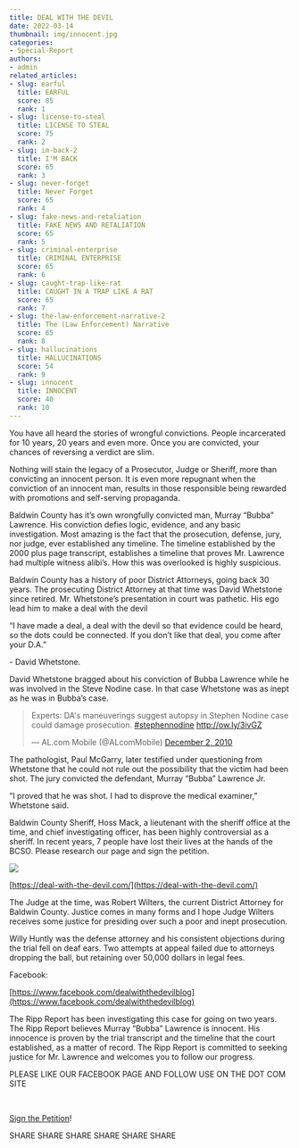 ```yaml
---
title: DEAL WITH THE DEVIL
date: 2022-03-14
thumbnail: img/innocent.jpg
categories:
- Special-Report
authors:
- admin
related_articles:
- slug: earful
  title: EARFUL
  score: 85
  rank: 1
- slug: license-to-steal
  title: LICENSE TO STEAL
  score: 75
  rank: 2
- slug: im-back-2
  title: I'M BACK
  score: 65
  rank: 3
- slug: never-forget
  title: Never Forget
  score: 65
  rank: 4
- slug: fake-news-and-retaliation
  title: FAKE NEWS AND RETALIATION
  score: 65
  rank: 5
- slug: criminal-enterprise
  title: CRIMINAL ENTERPRISE
  score: 65
  rank: 6
- slug: caught-trap-like-rat
  title: CAUGHT IN A TRAP LIKE A RAT
  score: 65
  rank: 7
- slug: the-law-enforcement-narrative-2
  title: The (Law Enforcement) Narrative
  score: 65
  rank: 8
- slug: hallucinations
  title: HALLUCINATIONS
  score: 54
  rank: 9
- slug: innocent
  title: INNOCENT
  score: 40
  rank: 10
---
```

You have all heard the stories of wrongful convictions. People incarcerated for 10 years, 20 years and even more. Once you are convicted, your chances of reversing a verdict are slim.

Nothing will stain the legacy of a Prosecutor, Judge or Sheriff, more than convicting an innocent person. It is even more repugnant when the conviction of an innocent man, results in those responsible being rewarded with promotions and self-serving propaganda.

Baldwin County has it’s own wrongfully convicted man, Murray “Bubba” Lawrence. His conviction defies logic, evidence, and any basic investigation. Most amazing is the fact that the prosecution, defense, jury, nor judge, ever established any timeline. The timeline established by the 2000 plus page transcript, establishes a timeline that proves Mr. Lawrence had multiple witness alibi’s. How this was overlooked is highly suspicious.

Baldwin County has a history of poor District Attorneys, going back 30 years. The prosecuting District Attorney at that time was David Whetstone since retired. Mr. Whetstone’s presentation in court was pathetic. His ego lead him to make a deal with the devil

“I have made a deal, a deal with the devil so that evidence could be heard, so the dots could be connected. If you don’t like that deal, you come after your D.A.”

\- David Whetstone.

David Whetstone bragged about his conviction of Bubba Lawrence while he was involved in the Steve Nodine case. In that case Whetstone was as inept as he was in Bubba’s case.

<blockquote class="twitter-tweet"><p dir="ltr" lang="en">Experts: DA's maneuverings suggest autopsy in Stephen Nodine case could damage prosecution. <a href="https://twitter.com/hashtag/stephennodine?src=hash&amp;ref_src=twsrc%5Etfw">#stephennodine</a> <a href="http://ow.ly/3ivGZ">http://ow.ly/3ivGZ</a></p>— AL.com Mobile (@ALcomMobile) <a href="https://twitter.com/ALcomMobile/status/10287092085030912?ref_src=twsrc%5Etfw">December 2, 2010</a></blockquote>The pathologist, Paul McGarry, later testified under questioning from Whetstone that he could not rule out the possibility that the victim had been shot. The jury convicted the defendant, Murray “Bubba” Lawrence Jr.

“I proved that he was shot. I had to disprove the medical examiner,” Whetstone said.

Baldwin County Sheriff, Hoss Mack, a lieutenant with the sheriff office at the time, and chief investigating officer, has been highly controversial as a sheriff. In recent years, 7 people have lost their lives at the hands of the BCSO. Please research our page and sign the petition.

[![](https://cdn.rippreport.com/af885704-blog-coverrr-600x334.jpg)](https://deal-with-the-devil.com)

[https://deal-with-the-devil.com/](https://deal-with-the-devil.com/)

The Judge at the time, was Robert Wilters, the current District Attorney for Baldwin County. Justice comes in many forms and I hope Judge Wilters receives some justice for presiding over such a poor and inept prosecution.

Willy Huntly was the defense attorney and his consistent objections during the trial fell on deaf ears. Two attempts at appeal failed due to attorneys dropping the ball, but retaining over 50,000 dollars in legal fees.

Facebook:

[https://www.facebook.com/dealwiththedevilblog](https://www.facebook.com/dealwiththedevilblog)

The Ripp Report has been investigating this case for going on two years. The Ripp Report believes Murray “Bubba” Lawrence is innocent. His innocence is proven by the trial transcript and the timeline that the court established, as a matter of record. The Ripp Report is committed to seeking justice for Mr. Lawrence and welcomes you to follow our progress.

PLEASE LIKE OUR FACEBOOK PAGE AND FOLLOW USE ON THE DOT COM SITE

 

[Sign the Petition](https://chng.it/pv4xJVYLPR)!

SHARE SHARE SHARE SHARE SHARE SHARE
